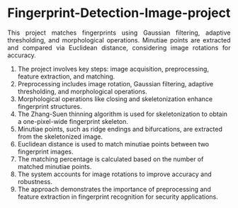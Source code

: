 # Fingerprint-Detection-Image-project

<html>
<head>
    <style>
        p { text-align: justify; }
    </style>
</head>
<body>
    <p>
        This project matches fingerprints using Gaussian filtering, adaptive thresholding, and morphological operations. 
        Minutiae points are extracted and compared via Euclidean distance, considering image rotations for accuracy.
    </p>
</body>
</html>

1. The project involves key steps: image acquisition, preprocessing, feature extraction, and matching.
2. Preprocessing includes image rotation, Gaussian filtering, adaptive thresholding, and morphological operations.
3. Morphological operations like closing and skeletonization enhance fingerprint structures.
4. The Zhang-Suen thinning algorithm is used for skeletonization to obtain a one-pixel-wide fingerprint skeleton.
5. Minutiae points, such as ridge endings and bifurcations, are extracted from the skeletonized image.
6. Euclidean distance is used to match minutiae points between two fingerprint images.
7. The matching percentage is calculated based on the number of matched minutiae points.
8. The system accounts for image rotations to improve accuracy and robustness.
9. The approach demonstrates the importance of preprocessing and feature extraction in fingerprint recognition for security applications.
